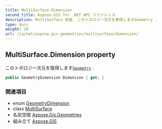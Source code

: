 ```yaml
---
title: MultiSurface.Dimension
second_title: Aspose.GIS for .NET API リファレンス
description: MultiSurface 財産. このトポロジー次元を取得しますGeometry .
type: docs
weight: 20
url: /ja/net/aspose.gis.geometries/multisurface/dimension/
---
```

## MultiSurface.Dimension property

このトポロジー次元を取得します[`Geometry`](../../geometry/) .

```csharp
public GeometryDimension Dimension { get; }
```

### 関連項目

* enum [GeometryDimension](../../geometrydimension/)
* class [MultiSurface](../)
* 名前空間 [Aspose.Gis.Geometries](../../multisurface/)
* 組み立て [Aspose.GIS](../../../)


